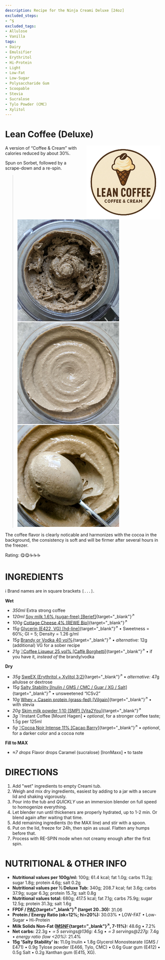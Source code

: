 ```yaml
---
description: Recipe for the Ninja Creami Deluxe [24oz]
excluded_steps:
- ^$
excluded_tags:
- Allulose
- Vanilla
tags:
- Dairy
- Emulsifier
- Erythritol
- Hi-Protein
- Light
- Low-Fat
- Low-Sugar
- Polysaccharide Gum
- Scoopable
- Stevia
- Sucralose
- Tylo Powder (CMC)
- Xylitol
---
```

# Lean Coffee (Deluxe)
<img style="float: right; margin-left: 1.5em;" width=240 alt="Logo" src="logo-lean-coffee.png" />

A version of “Coffee & Cream” with calories reduced by about 30%.

Spun on Sorbet, followed by a scrape-down and a re-spin.

> <img width=330 alt="After Sorbet" src="Lean-Coffee_2025-08-29_1.jpg" class="zoomable" />
> <img width=330 alt="After Respin" src="Lean-Coffee_2025-08-29_2.jpg" class="zoomable" />
> <img width=330 alt="Scooped" src="Lean-Coffee_2025-08-29_3.jpg" class="zoomable" />

The coffee flavor is clearly noticable and harmonizes with the cocoa in the background,
the consistency is soft and will be firmer after several hours in the freezer.

Rating: 😋😋☕☕☕

# INGREDIENTS

ℹ️ Brand names are in square brackets `[...]`.

**Wet**

  - _350ml_ Extra strong coffee
  - _120ml_ [Soy milk 1.6% (sugar-free) \[Berief\]](/ice-creamery/info/ingredients/#soy-milk){target="_blank"}<sup>↗</sup>
  - _100g_ [Cottage Cheese 4% \[REWE Bio\]](/ice-creamery/info/ingredients/#cottage-cheese){target="_blank"}<sup>↗</sup>
  - _15g_ [Glycerin (E422, VG) \[hd-line\]](/ice-creamery/info/ingredients/#vegetable-glycerin-glycerol-vg-e422){target="_blank"}<sup>↗</sup> • Sweetness = 60%; GI = 5; Density = 1.26 g/ml
  - _15g_ [Brandy or Vodka 40 vol%](/ice-creamery/info/ingredients/#alcohol-ethanol){target="_blank"}<sup>↗</sup> • *alternative:* 12g (additional) VG for a sober recipe
  - _21g_ [❔Coffee Liqueur 25 vol% \[Caffè Borghetti\]](/ice-creamery/info/ingredients/#alcohol-ethanol){target="_blank"}<sup>↗</sup> • if you have it, *instead of* the brandy/vodka

**Dry**

  - _35g_ [SweEX (Erythritol + Xylitol 3:2)](/ice-creamery/info/ingredients/#sweex-erythritol-xylitol-blend){target="_blank"}<sup>↗</sup> • *alternative:* 47g allulose or dextrose
  - _15g_ [Salty Stability \[Inulin / GMS / CMC / Guar / XG / Salt\]](/ice-creamery/S/Salty%20Stability/){target="_blank"}<sup>↗</sup> • unsweetened “ICSv2”
  - _10g_ [Whey + Casein protein (grass-fed) \[Vilgain\]](/ice-creamery/info/ingredients/#whey-protein){target="_blank"}<sup>↗</sup> • with stevia
  - _20g_ [Skim milk powder 1:10 (SMP) \[Vita2You\]](/ice-creamery/info/ingredients/#skim-milk-powder-smp){target="_blank"}<sup>↗</sup>
  - _3g_ ❔Instant Coffee [Mount Hagen] • *optional*, for a stronger coffee taste; 1.5g per 125ml
  - _5g_ [❔Cocoa Noir Intense 11% \[Cacao Barry\]](/ice-creamery/info/ingredients/#cocoa-powder){target="_blank"}<sup>↗</sup> • *optional*, for a darker color and a cocoa note

**Fill to MAX**

  - _≈7 drops_ Flavor drops Caramel (sucralose) [IronMaxx] • to taste

# DIRECTIONS

 1. Add "wet" ingredients to empty Creami tub.
 1. Weigh and mix dry ingredients, easiest by adding to a jar with a secure lid and shaking vigorously.
 1. Pour into the tub and *QUICKLY* use an immersion blender on full speed to homogenize everything.
 1. Let blender run until thickeners are properly hydrated, up to 1-2 min. Or blend again after waiting that time.
 1. Add remaining ingredients (to the MAX line) and stir with a spoon.
 1. Put on the lid, freeze for 24h, then spin as usual. Flatten any humps before that.
 1. Process with RE-SPIN mode when not creamy enough after the first spin.

# NUTRITIONAL & OTHER INFO

- **Nutritional values per 100g/ml:** 100g; 61.4 kcal; fat 1.0g; carbs 11.2g; sugar 1.8g; protein 4.6g; salt 0.2g
- **Nutritional values per ½ Deluxe Tub:** 340g; 208.7 kcal; fat 3.6g; carbs 37.9g; sugar 6.3g; protein 15.7g; salt 0.8g
- **Nutritional values total:** 680g; 417.5 kcal; fat 7.1g; carbs 75.9g; sugar 12.5g; protein 31.3g; salt 1.6g
- **FPDF / [PAC](/ice-creamery/info/glossary/#potere-anti-congelante-pac){target="_blank"}<sup>↗</sup> (target 20..30):** 31.06
- **Protein / Energy Ratio (ok=12%; hi=20%):** 30.03% • LOW-FAT • Low-Sugar • Hi-Protein
- **Milk Solids Non-Fat ([MSNF](/ice-creamery/info/glossary/#milk-solids-not-fat-msnf){target="_blank"}<sup>↗</sup>, 7-11%):** 48.6g • 7.2%
- **Net carbs:** 22.3g • *∝ 5 servings@136g:* 4.5g • *∝ 3 servings@227g:* 7.4g • *energy ratio (low <20%):* 21.4%
- **15g 'Salty Stability' is:** 11.0g Inulin • 1.8g Glycerol Monostearate (GMS / E471) • 0.9g Tylose powder (E466, Tylo, CMC) • 0.6g Guar gum (E412) • 0.5g Salt • 0.2g Xanthan gum (E415, XG).
